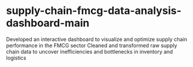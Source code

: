 # supply-chain-fmcg-data-analysis-dashboard-main
Developed an interactive dashboard to visualize and optimize supply chain performance in the FMCG sector  Cleaned and transformed raw supply chain data to uncover inefficiencies and bottlenecks in inventory and logistics
